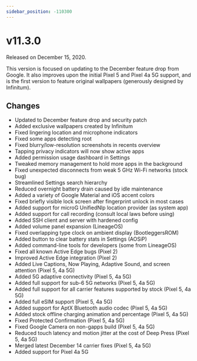 ```yaml
---
sidebar_position: -110300
---
```


# v11.3.0

Released on December 15, 2020.

This version is focused on updating to the December feature drop from Google. It also improves upon the initial Pixel 5 and Pixel 4a 5G support, and is the first version to feature original wallpapers (generously designed by Infinitum).

## Changes

- Updated to December feature drop and security patch
- Added exclusive wallpapers created by Infinitum
- Fixed lingering location and microphone indicators
- Fixed some apps detecting root
- Fixed blurry/low-resolution screenshots in recents overview
- Tapping privacy indicators will now show active apps
- Added permission usage dashboard in Settings
- Tweaked memory management to hold more apps in the background
- Fixed unexpected disconnects from weak 5 GHz Wi-Fi networks (stock bug)
- Streamlined Settings search hierarchy
- Reduced overnight battery drain caused by idle maintenance
- Added a variety of Google Material and iOS accent colors
- Fixed briefly visible lock screen after fingerprint unlock in most cases
- Added support for microG UnifiedNlp location provider (as system app)
- Added support for call recording (consult local laws before using)
- Added SSH client and server with hardened config
- Added volume panel expansion (LineageOS)
- Fixed overlapping type clock on ambient display (BootleggersROM)
- Added button to clear battery stats in Settings (AOSiP)
- Added command-line tools for developers (some from LineageOS)
- Fixed all known Active Edge bugs (Pixel 2)
- Improved Active Edge integration (Pixel 2)
- Added Live Captions, Now Playing, Adaptive Sound, and screen attention (Pixel 5, 4a 5G)
- Added 5G adaptive connectivity (Pixel 5, 4a 5G)
- Added full support for sub-6 5G networks (Pixel 5, 4a 5G)
- Added full support for all carrier features supported by stock (Pixel 5, 4a 5G)
- Added full eSIM support (Pixel 5, 4a 5G)
- Added support for AptX Bluetooth audio codec (Pixel 5, 4a 5G)
- Added stock offline charging animation and percentage (Pixel 5, 4a 5G)
- Fixed Protected Confirmation (Pixel 5, 4a 5G)
- Fixed Google Camera on non-gapps build (Pixel 5, 4a 5G)
- Reduced touch latency and motion jitter at the cost of Deep Press (Pixel 5, 4a 5G)
- Merged latest December 14 carrier fixes (Pixel 5, 4a 5G)
- Added support for Pixel 4a 5G
